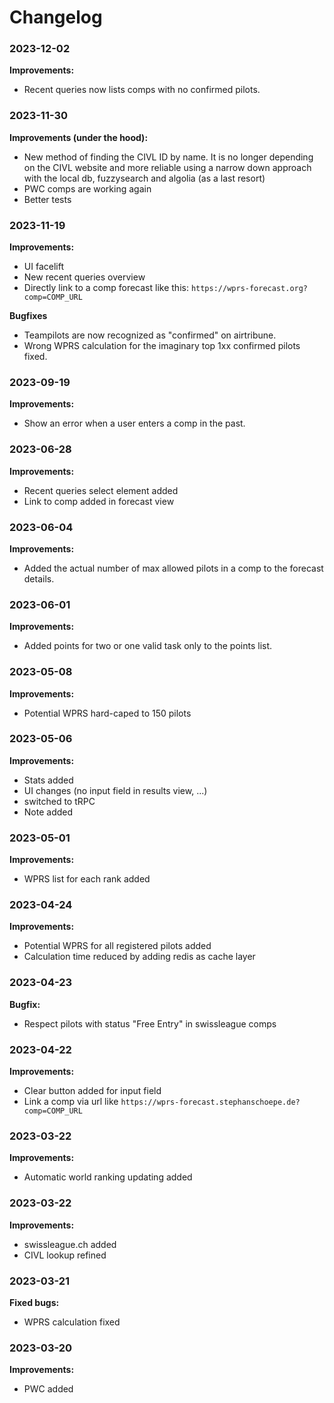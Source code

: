 # Changelog

### 2023-12-02

**Improvements:**

- Recent queries now lists comps with no confirmed pilots.

### 2023-11-30

**Improvements (under the hood):**

- New method of finding the CIVL ID by name. It is no longer depending on the CIVL website and more reliable using a narrow down approach with the local db, fuzzysearch and algolia (as a last resort)
- PWC comps are working again
- Better tests

### 2023-11-19

**Improvements:**

- UI facelift
- New recent queries overview
- Directly link to a comp forecast like this: `https://wprs-forecast.org?comp=COMP_URL`

**Bugfixes**

- Teampilots are now recognized as "confirmed" on airtribune.
- Wrong WPRS calculation for the imaginary top 1xx confirmed pilots fixed.

### 2023-09-19

**Improvements:**

- Show an error when a user enters a comp in the past.

### 2023-06-28

**Improvements:**

- Recent queries select element added
- Link to comp added in forecast view

### 2023-06-04

**Improvements:**

- Added the actual number of max allowed pilots in a comp to the forecast details.

### 2023-06-01

**Improvements:**

- Added points for two or one valid task only to the points list.

### 2023-05-08

**Improvements:**

- Potential WPRS hard-caped to 150 pilots

### 2023-05-06

**Improvements:**

- Stats added
- UI changes (no input field in results view, ...)
- switched to tRPC
- Note added

### 2023-05-01

**Improvements:**

- WPRS list for each rank added

### 2023-04-24

**Improvements:**

- Potential WPRS for all registered pilots added
- Calculation time reduced by adding redis as cache layer

### 2023-04-23

**Bugfix:**

- Respect pilots with status "Free Entry" in swissleague comps

### 2023-04-22

**Improvements:**

- Clear button added for input field
- Link a comp via url like `https://wprs-forecast.stephanschoepe.de?comp=COMP_URL`

### 2023-03-22

**Improvements:**

- Automatic world ranking updating added

### 2023-03-22

**Improvements:**

- swissleague.ch added
- CIVL lookup refined

### 2023-03-21

**Fixed bugs:**

- WPRS calculation fixed

### 2023-03-20

**Improvements:**

- PWC added
